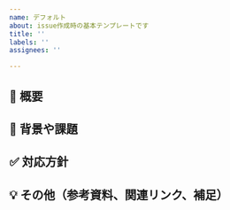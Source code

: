 ```yaml
---
name: デフォルト
about: issue作成時の基本テンプレートです
title: ''
labels: ''
assignees: ''

---
```


## 📝 概要

## 🎯 背景や課題

## ✅ 対応方針

## 💡 その他（参考資料、関連リンク、補足）
